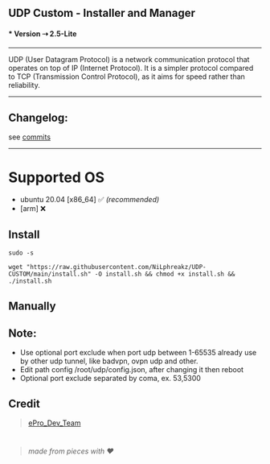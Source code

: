 ## UDP Custom - Installer and Manager
#### * Version ⇢ 2.5-Lite
---
UDP (User Datagram Protocol) is a network communication protocol that operates on top of IP (Internet Protocol). It is a simpler protocol compared to TCP (Transmission Control Protocol), as it aims for speed rather than reliability.

---
## Changelog: 
see [commits](https://github.com/NiLphreakz/UDP-CUSTOM/commits/main)

---

# Supported OS
- ubuntu 20.04 [x86_64] ✅ _(recommended)_
- [arm] ❌

## Install
```
sudo -s
``` 
```
wget "https://raw.githubusercontent.com/NiLphreakz/UDP-CUSTOM/main/install.sh" -O install.sh && chmod +x install.sh && ./install.sh
```


## Manually

## Note: 
 * Use optional port exclude when port udp between 1-65535 already use by other udp tunnel, like badvpn, ovpn udp and other.
 * Edit path config /root/udp/config.json, after changing it then reboot
 * Optional port exclude separated by coma, ex. 53,5300

## Credit
 > [ePro_Dev_Team](https://t.me/ePro_Dev_Team/141)

#
  > _made from pieces with ❤️_
#